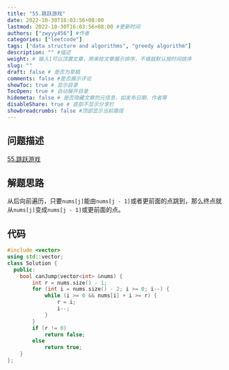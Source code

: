 ```yaml
---
title: "55.跳跃游戏"
date: 2022-10-30T16:03:56+08:00
lastmod: 2022-10-30T16:03:56+08:00 #更新时间
authors: ["zwyyy456"] #作者
categories: ["leetcode"]
tags: ["data structure and algorithms", "greedy algorithm"]
description: "" #描述
weight: # 输入1可以顶置文章，用来给文章展示排序，不填就默认按时间排序
slug: ""
draft: false # 是否为草稿
comments: false #是否展示评论
showToc: true # 显示目录
TocOpen: true # 自动展开目录
hidemeta: false # 是否隐藏文章的元信息，如发布日期、作者等
disableShare: true # 底部不显示分享栏
showbreadcrumbs: false #顶部显示当前路径
---
```

## 问题描述
[55.跳跃游戏](https://leetcode.cn/problems/jump-game/)

## 解题思路
从后向前遍历，只要`nums[j]`能由`nums[j - 1]`或者更前面的点跳到，那么终点就从`nums[j]`变成`nums[j - 1]`或更前面的点。

## 代码
```cpp
#include <vector>
using std::vector;
class Solution {
  public:
    bool canJump(vector<int> &nums) {
        int r = nums.size() - 1;
        for (int i = nums.size() - 2; i >= 0; i--) {
            while (i >= 0 && nums[i] + i >= r) {
                r = i;
                i--;
            }
        }
        if (r != 0)
            return false;
        else
            return true;
    }
};
```

